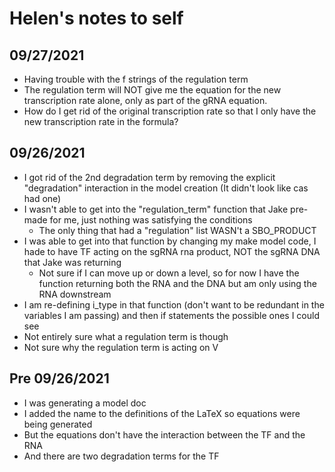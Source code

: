 # Helen's notes to self
## 09/27/2021
- Having trouble with the f strings of the regulation term
- The regulation term will NOT give me the equation for the new transcription rate alone, only as part of the gRNA equation.
- How do I get rid of the original transcription rate so that I only have the new transcription rate in the formula?
## 09/26/2021
- I got rid of the 2nd degradation term by removing the explicit "degradation" interaction in the model creation (It didn't look like cas had one)
- I wasn't able to get into the "regulation_term" function that Jake pre-made for me, just nothing was satisfying the conditions
    - The only thing that had a "regulation" list WASN't a SBO_PRODUCT
- I was able to get into that function by changing my make model code, I hade to have TF acting on the sgRNA rna product, NOT the sgRNA DNA that Jake was returning
    - Not sure if I can move up or down a level, so for now I have the function returning both the RNA and the DNA but am only using the RNA downstream
- I am re-defining i_type in that function (don't want to be redundant in the variables I am passing) and then if statements the possible ones I could see
- Not entirely sure what a regulation term is though
- Not sure why the regulation term is acting on V
## Pre 09/26/2021
- I was generating a model doc
- I added the name to the definitions of the LaTeX so equations were being generated
- But the equations don't have the interaction between the TF and the RNA
- And there are two degradation terms for the TF